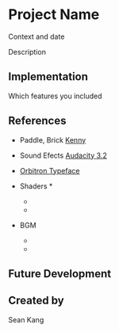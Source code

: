 # Project Name

Context and date

Description

## Implementation
Which features you included

## References

* Paddle, Brick [Kenny](https://kenney.nl/assets/space-shooter-redux)

* Sound Efects [Audacity 3.2](https://www.audacityteam.org/)

* [Orbitron Typeface](https://www.theleagueofmoveabletype.com/orbitron)

* Shaders
  *
  
  * 
  
  * 
  
* BGM 

  * 
  
  * 




## Future Development

## Created by
Sean Kang
